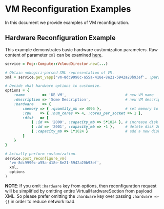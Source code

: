 # VM Reconfiguration Examples
In this document we provide examples of VM reconfiguration.

## Hardware Reconfiguration Example
This example demonstrates basic hardware customization parameters. Raw content of parameter
`xml` can be examined [here](./vm-to-reconfigure.xml).

```ruby
service = Fog::Compute::VcloudDirector.new(...)

# Obtain nokogiri-parsed XML representation of VM.
xml = service.get_vapp('vm-8dc9990c-a55a-418e-8e21-5942a20b93ef', :parser => 'xml').body

# Decide what hardware options to customize.
options = {
    :name        => 'DB VM',                           # new VM name
    :description => 'Some Description',                # new VM description
    :hardware    => {
        :memory => { :quantity_mb => 4096 },           # set memory to 4GB
        :cpu    => { :num_cores => 4, :cores_per_socket => 1 },
        :disk   => [
            { :id => '2000', :capacity_mb => 5*1024 }, # increase disk 2000 to 5GB
            { :id => '2001', :capacity_mb => -1 },     # delete disk 2001
            { :capacity_mb => 1*1024 }                 # add a new disk of size 1GB
        ]
    }
}

# Actually perform customization.
service.post_reconfigure_vm(
  'vm-8dc9990c-a55a-418e-8e21-5942a20b93ef',
  xml,
  options
)
``` 

**NOTE**: If you omit `:hardware` key from options, then reconfiguration request will be
simplified by omitting entire VirtualHardwareSection from payload XML. So please prefer
omitting the `:hardware` key over passing `:hardware => {}` in order to reduce network load. 
